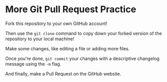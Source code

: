 # More Git Pull Request Practice

Fork this repository to your own GitHub account!

Then use the `git clone` command to copy down your forked version of the repository to your local machine!

Make some changes, like editing a file or adding more files.

Once you're done, `git commit` your changes with a descriptive changelog message using the `-m` flag.

And finally, make a Pull Request on the GitHub website.
